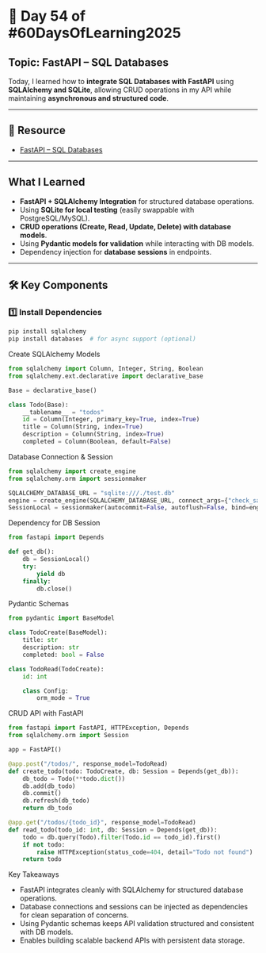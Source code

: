 # 📘 Day 54 of #60DaysOfLearning2025

## Topic: FastAPI – SQL Databases

Today, I learned how to **integrate SQL Databases with FastAPI** using **SQLAlchemy and SQLite**, allowing CRUD operations in my API while maintaining **asynchronous and structured code**.

---

## 🔗 Resource

- [FastAPI – SQL Databases](https://fastapi.tiangolo.com/tutorial/sql-databases/)

---

## What I Learned

- **FastAPI + SQLAlchemy Integration** for structured database operations.  
- Using **SQLite for local testing** (easily swappable with PostgreSQL/MySQL).  
- **CRUD operations (Create, Read, Update, Delete) with database models**.  
- Using **Pydantic models for validation** while interacting with DB models.  
- Dependency injection for **database sessions** in endpoints.

---

## 🛠️ Key Components

### 1️⃣ Install Dependencies

```bash
pip install sqlalchemy
pip install databases  # for async support (optional)
```

Create SQLAlchemy Models

```python
from sqlalchemy import Column, Integer, String, Boolean
from sqlalchemy.ext.declarative import declarative_base

Base = declarative_base()

class Todo(Base):
    __tablename__ = "todos"
    id = Column(Integer, primary_key=True, index=True)
    title = Column(String, index=True)
    description = Column(String, index=True)
    completed = Column(Boolean, default=False)
```

Database Connection & Session

```python
from sqlalchemy import create_engine
from sqlalchemy.orm import sessionmaker

SQLALCHEMY_DATABASE_URL = "sqlite:///./test.db"
engine = create_engine(SQLALCHEMY_DATABASE_URL, connect_args={"check_same_thread": False})
SessionLocal = sessionmaker(autocommit=False, autoflush=False, bind=engine)
```

Dependency for DB Session

```python
from fastapi import Depends

def get_db():
    db = SessionLocal()
    try:
        yield db
    finally:
        db.close()
```

Pydantic Schemas

```python
from pydantic import BaseModel

class TodoCreate(BaseModel):
    title: str
    description: str
    completed: bool = False

class TodoRead(TodoCreate):
    id: int

    class Config:
        orm_mode = True
```

CRUD API with FastAPI

```python
from fastapi import FastAPI, HTTPException, Depends
from sqlalchemy.orm import Session

app = FastAPI()

@app.post("/todos/", response_model=TodoRead)
def create_todo(todo: TodoCreate, db: Session = Depends(get_db)):
    db_todo = Todo(**todo.dict())
    db.add(db_todo)
    db.commit()
    db.refresh(db_todo)
    return db_todo

@app.get("/todos/{todo_id}", response_model=TodoRead)
def read_todo(todo_id: int, db: Session = Depends(get_db)):
    todo = db.query(Todo).filter(Todo.id == todo_id).first()
    if not todo:
        raise HTTPException(status_code=404, detail="Todo not found")
    return todo
```

Key Takeaways

- FastAPI integrates cleanly with SQLAlchemy for structured database operations.
- Database connections and sessions can be injected as dependencies for clean separation of concerns.
- Using Pydantic schemas keeps API validation structured and consistent with DB models.
- Enables building scalable backend APIs with persistent data storage.

